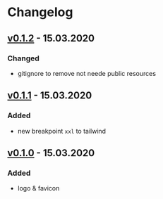 # Changelog

## [v0.1.2] - 15.03.2020

### Changed

- gitignore to remove not neede public resources

## [v0.1.1] - 15.03.2020

### Added

- new breakpoint `xxl` to tailwind

## [v0.1.0] - 15.03.2020

### Added

- logo & favicon

[v0.1.2]: https://github.com/SahinU88/my-wods/tree/v0.1.2/
[v0.1.1]: https://github.com/SahinU88/my-wods/tree/v0.1.1/
[v0.1.0]: https://github.com/SahinU88/my-wods/tree/v0.1.0/
[unreleased]: https://github.com/SahinU88/my-wods/blob/develop/
